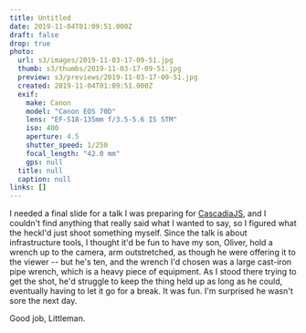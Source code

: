 ```yaml
---
title: Untitled
date: 2019-11-04T01:09:51.000Z
draft: false
drop: true
photo:
  url: s3/images/2019-11-03-17-09-51.jpg
  thumb: s3/thumbs/2019-11-03-17-09-51.jpg
  preview: s3/previews/2019-11-03-17-09-51.jpg
  created: 2019-11-04T01:09:51.000Z
  exif:
    make: Canon
    model: "Canon EOS 70D"
    lens: "EF-S18-135mm f/3.5-5.6 IS STM"
    iso: 400
    aperture: 4.5
    shutter_speed: 1/250
    focal_length: "42.0 mm"
    gps: null
  title: null
  caption: null
links: []
---
```


I needed a final slide for a talk I was preparing for [CascadiaJS](https://2019.cascadiajs.com/), and I couldn't find anything that really said what I wanted to say, so I figured what the heckI'd just shoot something myself. Since the talk is about infrastructure tools, I thought it'd be fun to have my son, Oliver, hold a wrench up to the camera, arm outstretched, as though he were offering it to the viewer -- but he's ten, and the wrench I'd chosen was a large cast-iron pipe wrench, which is a heavy piece of equipment. As I stood there trying to get the shot, he'd struggle to keep the thing held up as long as he could, eventually having to let it go for a break. It was fun. I'm surprised he wasn't sore the next day.

Good job, Littleman.
